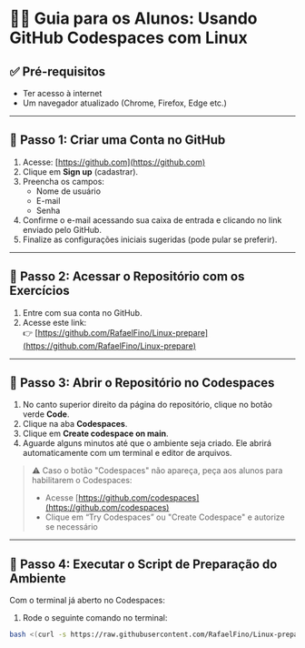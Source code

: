 # 🧑‍🏫 Guia para os Alunos: Usando GitHub Codespaces com Linux

## ✅ Pré-requisitos

- Ter acesso à internet  
- Um navegador atualizado (Chrome, Firefox, Edge etc.)

---

## 🔹 Passo 1: Criar uma Conta no GitHub

1. Acesse: [https://github.com](https://github.com)
2. Clique em **Sign up** (cadastrar).
3. Preencha os campos:
   - Nome de usuário
   - E-mail
   - Senha
4. Confirme o e-mail acessando sua caixa de entrada e clicando no link enviado pelo GitHub.
5. Finalize as configurações iniciais sugeridas (pode pular se preferir).

---

## 🔹 Passo 2: Acessar o Repositório com os Exercícios

1. Entre com sua conta no GitHub.
2. Acesse este link:  
   👉 [https://github.com/RafaelFino/Linux-prepare](https://github.com/RafaelFino/Linux-prepare)

---

## 🔹 Passo 3: Abrir o Repositório no Codespaces

1. No canto superior direito da página do repositório, clique no botão verde **Code**.
2. Clique na aba **Codespaces**.
3. Clique em **Create codespace on main**.
4. Aguarde alguns minutos até que o ambiente seja criado. Ele abrirá automaticamente com um terminal e editor de arquivos.

> ⚠️ Caso o botão "Codespaces" não apareça, peça aos alunos para habilitarem o Codespaces:
> - Acesse [https://github.com/codespaces](https://github.com/codespaces)
> - Clique em “Try Codespaces” ou "Create Codespace" e autorize se necessário

---

## 🔹 Passo 4: Executar o Script de Preparação do Ambiente

Com o terminal já aberto no Codespaces:

1. Rode o seguinte comando no terminal:

```bash
bash <(curl -s https://raw.githubusercontent.com/RafaelFino/Linux-prepare/main/github-workspaces.sh)
